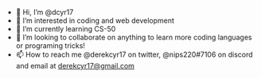 - 👋 Hi, I’m @dcyr17
- 👀 I’m interested in coding and web development
- 🌱 I’m currently learning CS-50
- 💞️ I’m looking to collaborate on anything to learn more coding languages or programing tricks!
- 📫 How to reach me @derekcyr17 on twitter, @nips220#7106 on discord and email at derekcyr17@gmail.com

<!---
dcyr17/dcyr17 is a ✨ special ✨ repository because its `README.md` (this file) appears on your GitHub profile.
You can click the Preview link to take a look at your changes.
--->
